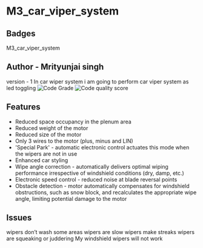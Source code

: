 # M3_car_viper_system
## Badges
M3_car_viper_system

## Author - Mrityunjai singh
version - 1
In car wiper system i am going to perform car viper system as led toggling
![Code Grade](https://api.codiga.io/project/33443/score/svg)
![Code quality score](https://api.codiga.io/project/33443/status/svg)

## Features

-  Reduced space occupancy in the plenum area
- Reduced weight of the motor
- Reduced size of the motor
- Only 3 wires to the motor (plus, minus and LIN)
- 'Special Park' - automatic electronic control actuates this mode when the wipers are not in use
- Enhanced car styling
- Wipe angle correction - automatically delivers optimal wiping performance irrespective of windshield 
conditions (dry, damp, etc.)
- Electronic speed control - reduced noise at blade reversal points
- Obstacle detection - motor automatically compensates for windshield obstructions, such as snow block,
 and recalculates the appropriate wipe angle, limiting potential damage to the motor
 
## Issues
wipers don’t wash some areas
wipers are slow
 wipers make streaks
 wipers are squeaking or juddering
 My windshield wipers will not work
